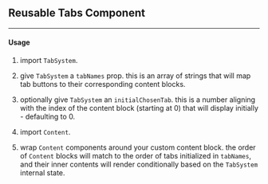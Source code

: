 ## Reusable Tabs Component
---

#### Usage

1) import `TabSystem`.

2) give `TabSystem` a `tabNames` prop. this is an array of strings that will map tab buttons to their corresponding content blocks.

3) optionally give `TabSystem` an `initialChosenTab`. this is a number aligning with the index of the content block (starting at 0) that will display initially - defaulting to 0.

4) import `Content`.

5) wrap `Content` components around your custom content block. the order of `Content` blocks will match to the order of tabs initialized in `tabNames`, and their inner contents will render conditionally based on the `TabSystem` internal state.
